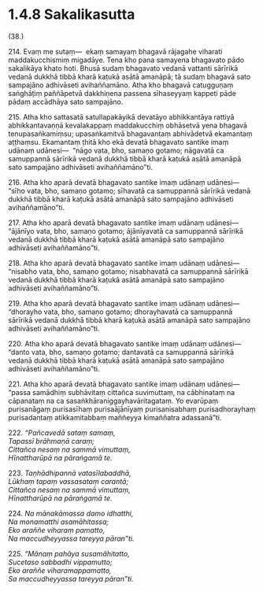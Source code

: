 

# 1.4.8 Sakalikasutta




(38.)

214\. Evaṃ me sutaṃ—  ekaṃ samayaṃ bhagavā rājagahe viharati maddakucchismiṃ migadāye. Tena kho pana samayena bhagavato pādo sakalikāya khato hoti. Bhusā sudaṃ bhagavato vedanā vattanti sārīrikā vedanā dukkhā tibbā kharā kaṭukā asātā amanāpā; tā sudaṃ bhagavā sato sampajāno adhivāseti avihaññamāno. Atha kho bhagavā catugguṇaṃ saṅghāṭiṃ paññāpetvā dakkhiṇena passena sīhaseyyaṃ kappeti pāde pādaṃ accādhāya sato sampajāno.

215\. Atha kho sattasatā satullapakāyikā devatāyo abhikkantāya rattiyā abhikkantavaṇṇā kevalakappaṃ maddakucchiṃ obhāsetvā yena bhagavā tenupasaṅkamiṃsu; upasaṅkamitvā bhagavantaṃ abhivādetvā ekamantaṃ aṭṭhaṃsu. Ekamantaṃ ṭhitā kho ekā devatā bhagavato santike imaṃ udānaṃ udānesi—  “nāgo vata, bho, samaṇo gotamo; nāgavatā ca samuppannā sārīrikā vedanā dukkhā tibbā kharā kaṭukā asātā amanāpā sato sampajāno adhivāseti avihaññamāno”ti.

216\. Atha kho aparā devatā bhagavato santike imaṃ udānaṃ udānesi—  “sīho vata, bho, samaṇo gotamo; sīhavatā ca samuppannā sārīrikā vedanā dukkhā tibbā kharā kaṭukā asātā amanāpā sato sampajāno adhivāseti avihaññamāno”ti.

217\. Atha kho aparā devatā bhagavato santike imaṃ udānaṃ udānesi—  “ājānīyo vata, bho, samaṇo gotamo; ājānīyavatā ca samuppannā sārīrikā vedanā dukkhā tibbā kharā kaṭukā asātā amanāpā sato sampajāno adhivāseti avihaññamāno”ti.

218\. Atha kho aparā devatā bhagavato santike imaṃ udānaṃ udānesi—  “nisabho vata, bho, samaṇo gotamo; nisabhavatā ca samuppannā sārīrikā vedanā dukkhā tibbā kharā kaṭukā asātā amanāpā sato sampajāno adhivāseti avihaññamāno”ti.

219\. Atha kho aparā devatā bhagavato santike imaṃ udānaṃ udānesi—  “dhorayho vata, bho, samaṇo gotamo; dhorayhavatā ca samuppannā sārīrikā vedanā dukkhā tibbā kharā kaṭukā asātā amanāpā sato sampajāno adhivāseti avihaññamāno”ti.

220\. Atha kho aparā devatā bhagavato santike imaṃ udānaṃ udānesi—  “danto vata, bho, samaṇo gotamo; dantavatā ca samuppannā sārīrikā vedanā dukkhā tibbā kharā kaṭukā asātā amanāpā sato sampajāno adhivāseti avihaññamāno”ti.

221\. Atha kho aparā devatā bhagavato santike imaṃ udānaṃ udānesi—  “passa samādhiṃ subhāvitaṃ cittañca suvimuttaṃ, na cābhinataṃ na cāpanataṃ na ca sasaṅkhāraniggayhavāritagataṃ. Yo evarūpaṃ purisanāgaṃ purisasīhaṃ purisaājānīyaṃ purisanisabhaṃ purisadhorayhaṃ purisadantaṃ atikkamitabbaṃ maññeyya kimaññatra adassanā”ti.

222\. _“Pañcavedā sataṃ samaṃ,_  
_Tapassī brāhmaṇā caraṃ;_  
_Cittañca nesaṃ na sammā vimuttaṃ,_  
_Hīnattharūpā na pāraṅgamā te._  


223\. _Taṇhādhipannā vatasīlabaddhā,_  
_Lūkhaṃ tapaṃ vassasataṃ carantā;_  
_Cittañca nesaṃ na sammā vimuttaṃ,_  
_Hīnattharūpā na pāraṅgamā te._  


224\. _Na mānakāmassa damo idhatthi,_  
_Na monamatthi asamāhitassa;_  
_Eko araññe viharaṃ pamatto,_  
_Na maccudheyyassa tareyya pāran”ti._  


225\. _“Mānaṃ pahāya susamāhitatto,_  
_Sucetaso sabbadhi vippamutto;_  
_Eko araññe viharamappamatto,_  
_Sa maccudheyyassa tareyya pāran”ti._  




